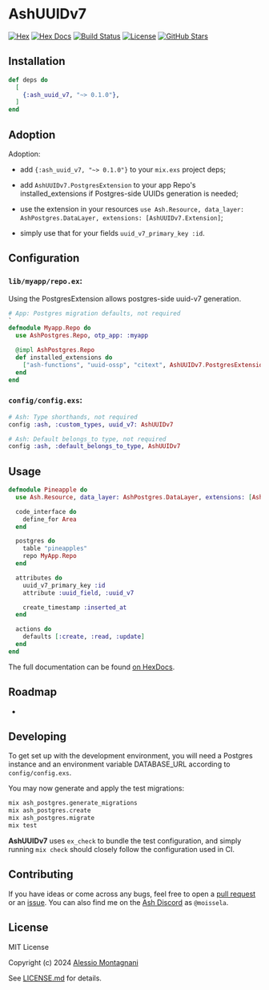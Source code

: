 # AshUUIDv7

[![Hex](http://img.shields.io/hexpm/v/ash_uuid_v7.svg?style=flat)](https://hex.pm/packages/ash_uuid_v7)
[![Hex Docs](https://img.shields.io/badge/hex-docs-purple.svg)](https://hexdocs.pm/ash_uuid_v7)
[![Build Status](https://img.shields.io/github/actions/workflow/status/zoonect-oss/ash_uuid_v7/ci.yml)](https://github.com/zoonect-oss/ash_uuid_v7)
[![License](https://img.shields.io/github/license/zoonect-oss/ash_uuid_v7?color=blue)](https://github.com/zoonect-oss/ash_uuid_v7/blob/main/LICENSE.md)
[![GitHub Stars](https://img.shields.io/github/stars/zoonect-oss/ash_uuid_v7?color=ffd700&label=github&logo=github)](https://github.com/zoonect-oss/ash_uuid_v7/stargazers)

## Installation

```elixir
def deps do
  [
    {:ash_uuid_v7, "~> 0.1.0"},
  ]
end
```

## Adoption

Adoption:

- add `{:ash_uuid_v7, "~> 0.1.0"}` to your `mix.exs` project deps;

- add `AshUUIDv7.PostgresExtension` to your app Repo's installed_extensions if Postgres-side UUIDs generation is needed;

- use the extension in your resources `use Ash.Resource, data_layer: AshPostgres.DataLayer, extensions: [AshUUIDv7.Extension]`;

- simply use that for your fields `uuid_v7_primary_key :id`.

## Configuration

### `lib/myapp/repo.ex`:

Using the PostgresExtension allows postgres-side uuid-v7 generation.

```elixir
# App: Postgres migration defaults, not required
`
defmodule Myapp.Repo do
  use AshPostgres.Repo, otp_app: :myapp

  @impl AshPostgres.Repo
  def installed_extensions do
    ["ash-functions", "uuid-ossp", "citext", AshUUIDv7.PostgresExtension]
  end
end
```

### `config/config.exs`:

```elixir
# Ash: Type shorthands, not required
config :ash, :custom_types, uuid_v7: AshUUIDv7

# Ash: Default belongs_to type, not required
config :ash, :default_belongs_to_type, AshUUIDv7
```

## Usage

```elixir
defmodule Pineapple do
  use Ash.Resource, data_layer: AshPostgres.DataLayer, extensions: [AshUUIDv7.Extension]

  code_interface do
    define_for Area
  end

  postgres do
    table "pineapples"
    repo MyApp.Repo
  end

  attributes do
    uuid_v7_primary_key :id
    attribute :uuid_field, :uuid_v7

    create_timestamp :inserted_at
  end

  actions do
    defaults [:create, :read, :update]
  end
end
```

The full documentation can be found [on HexDocs].

## Roadmap

-

## Developing

To get set up with the development environment, you will need a Postgres
instance and an environment variable DATABASE_URL according to `config/config.exs`.

You may now generate and apply the test migrations:

```sh
mix ash_postgres.generate_migrations
mix ash_postgres.create
mix ash_postgres.migrate
mix test
```

**AshUUIDv7** uses `ex_check` to bundle the test configuration, and simply running
`mix check` should closely follow the configuration used in CI.

## Contributing

If you have ideas or come across any bugs, feel free to open a [pull request] or
an [issue]. You can also find me on the [Ash Discord](https://discord.gg/D7FNG2q) as `@moissela`.

## License

MIT License

Copyright (c) 2024 [Alessio Montagnani]

See [LICENSE.md] for details.

[Alessio Montagnani]: https://github.com/moissela
[LICENSE.md]: https://github.com/zoonect-oss/ash_uuid_v7/blob/main/LICENSE.md
[pull request]: https://github.com/zoonect-oss/ash_uuid_v7/pulls
[issue]: https://github.com/zoonect-oss/ash_uuid_v7/issues
[on HexDocs]: https://hexdocs.pm/ash_uuid_v7
